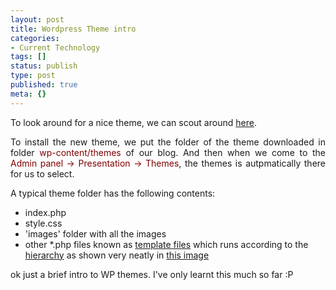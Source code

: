 ```yaml
---
layout: post
title: Wordpress Theme intro
categories:
- Current Technology
tags: []
status: publish
type: post
published: true
meta: {}
---
```

To look around for a nice theme, we can scout around <a href="http://themes.wordpress.net/">here</a>.
<p align="justify">To install the new theme, we put the folder of the theme downloaded in folder <font color="#800000">wp-content/themes</font> of our blog. And then when we come to the <font color="#800000">Admin panel -&gt; Presentation -&gt; Themes</font>, the themes is autpmatically there for us to select.</p>
A typical theme folder has the following contents:
<ul>
	<li>index.php</li>
	<li>style.css</li>
	<li>'images' folder with all the images</li>
	<li>other *.php files known as <a href="http://codex.wordpress.org/Stepping_Into_Templates">template files</a> which runs according to the <a href="http://codex.wordpress.org/Template_Hierarchy">hierarchy</a> as shown very neatly in <a href="http://www.scoutpress.de/download/wp_Template_Hierarchy.png">this image</a></li>
</ul>
ok just a brief intro to WP themes. I've only learnt this much so far :P
